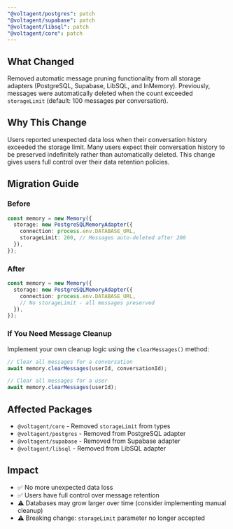```yaml
---
"@voltagent/postgres": patch
"@voltagent/supabase": patch
"@voltagent/libsql": patch
"@voltagent/core": patch
---
```


## What Changed

Removed automatic message pruning functionality from all storage adapters (PostgreSQL, Supabase, LibSQL, and InMemory). Previously, messages were automatically deleted when the count exceeded `storageLimit` (default: 100 messages per conversation).

## Why This Change

Users reported unexpected data loss when their conversation history exceeded the storage limit. Many users expect their conversation history to be preserved indefinitely rather than automatically deleted. This change gives users full control over their data retention policies.

## Migration Guide

### Before

```ts
const memory = new Memory({
  storage: new PostgreSQLMemoryAdapter({
    connection: process.env.DATABASE_URL,
    storageLimit: 200, // Messages auto-deleted after 200
  }),
});
```

### After

```ts
const memory = new Memory({
  storage: new PostgreSQLMemoryAdapter({
    connection: process.env.DATABASE_URL,
    // No storageLimit - all messages preserved
  }),
});
```

### If You Need Message Cleanup

Implement your own cleanup logic using the `clearMessages()` method:

```ts
// Clear all messages for a conversation
await memory.clearMessages(userId, conversationId);

// Clear all messages for a user
await memory.clearMessages(userId);
```

## Affected Packages

- `@voltagent/core` - Removed `storageLimit` from types
- `@voltagent/postgres` - Removed from PostgreSQL adapter
- `@voltagent/supabase` - Removed from Supabase adapter
- `@voltagent/libsql` - Removed from LibSQL adapter

## Impact

- ✅ No more unexpected data loss
- ✅ Users have full control over message retention
- ⚠️ Databases may grow larger over time (consider implementing manual cleanup)
- ⚠️ Breaking change: `storageLimit` parameter no longer accepted
